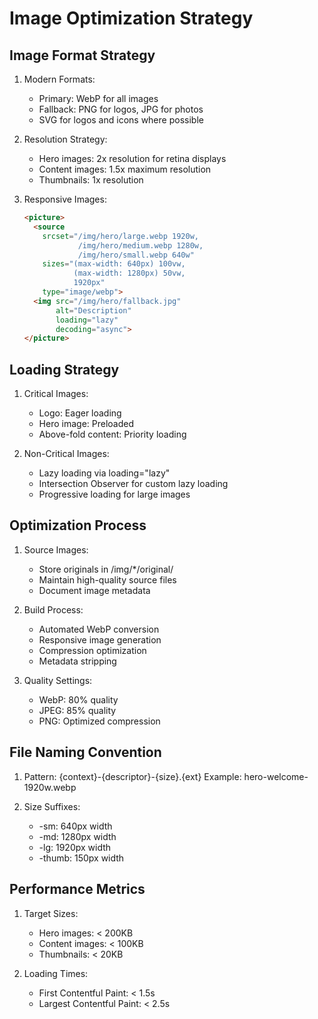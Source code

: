 # Image Optimization Strategy

## Image Format Strategy

1. Modern Formats:
   - Primary: WebP for all images
   - Fallback: PNG for logos, JPG for photos
   - SVG for logos and icons where possible

2. Resolution Strategy:
   - Hero images: 2x resolution for retina displays
   - Content images: 1.5x maximum resolution
   - Thumbnails: 1x resolution
   
3. Responsive Images:
   ```html
   <picture>
     <source 
       srcset="/img/hero/large.webp 1920w,
               /img/hero/medium.webp 1280w,
               /img/hero/small.webp 640w"
       sizes="(max-width: 640px) 100vw,
              (max-width: 1280px) 50vw,
              1920px"
       type="image/webp">
     <img src="/img/hero/fallback.jpg" 
          alt="Description"
          loading="lazy"
          decoding="async">
   </picture>
   ```

## Loading Strategy

1. Critical Images:
   - Logo: Eager loading
   - Hero image: Preloaded
   - Above-fold content: Priority loading

2. Non-Critical Images:
   - Lazy loading via loading="lazy"
   - Intersection Observer for custom lazy loading
   - Progressive loading for large images

## Optimization Process

1. Source Images:
   - Store originals in /img/*/original/
   - Maintain high-quality source files
   - Document image metadata

2. Build Process:
   - Automated WebP conversion
   - Responsive image generation
   - Compression optimization
   - Metadata stripping

3. Quality Settings:
   - WebP: 80% quality
   - JPEG: 85% quality
   - PNG: Optimized compression

## File Naming Convention

1. Pattern: {context}-{descriptor}-{size}.{ext}
   Example: hero-welcome-1920w.webp

2. Size Suffixes:
   - -sm: 640px width
   - -md: 1280px width
   - -lg: 1920px width
   - -thumb: 150px width

## Performance Metrics

1. Target Sizes:
   - Hero images: < 200KB
   - Content images: < 100KB
   - Thumbnails: < 20KB

2. Loading Times:
   - First Contentful Paint: < 1.5s
   - Largest Contentful Paint: < 2.5s
